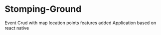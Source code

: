 # Stomping-Ground
Event Crud with map location points features added Application based on react native 
